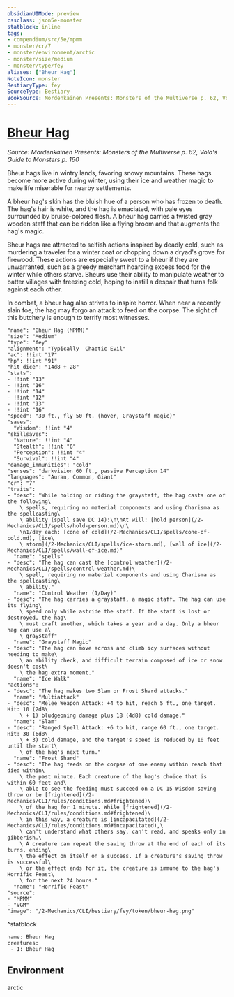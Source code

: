 ```yaml
---
obsidianUIMode: preview
cssclass: json5e-monster
statblock: inline
tags:
- compendium/src/5e/mpmm
- monster/cr/7
- monster/environment/arctic
- monster/size/medium
- monster/type/fey
aliases: ["Bheur Hag"]
NoteIcon: monster
BestiaryType: fey
SourceType: Bestiary
BookSource: Mordenkainen Presents: Monsters of the Multiverse p. 62, Volo's Guide to Monsters p. 160
---
```

# [Bheur Hag](2-Mechanics/CLI/bestiary/fey/bheur-hag-mpmm.md)
*Source: Mordenkainen Presents: Monsters of the Multiverse p. 62, Volo's Guide to Monsters p. 160*  

Bheur hags live in wintry lands, favoring snowy mountains. These hags become more active during winter, using their ice and weather magic to make life miserable for nearby settlements.

A bheur hag's skin has the bluish hue of a person who has frozen to death. The hag's hair is white, and the hag is emaciated, with pale eyes surrounded by bruise-colored flesh. A bheur hag carries a twisted gray wooden staff that can be ridden like a flying broom and that augments the hag's magic.

Bheur hags are attracted to selfish actions inspired by deadly cold, such as murdering a traveler for a winter coat or chopping down a dryad's grove for firewood. These actions are especially sweet to a bheur if they are unwarranted, such as a greedy merchant hoarding excess food for the winter while others starve. Bheurs use their ability to manipulate weather to batter villages with freezing cold, hoping to instill a despair that turns folk against each other.

In combat, a bheur hag also strives to inspire horror. When near a recently slain foe, the hag may forgo an attack to feed on the corpse. The sight of this butchery is enough to terrify most witnesses.

```statblock
"name": "Bheur Hag (MPMM)"
"size": "Medium"
"type": "fey"
"alignment": "Typically  Chaotic Evil"
"ac": !!int "17"
"hp": !!int "91"
"hit_dice": "14d8 + 28"
"stats":
- !!int "13"
- !!int "16"
- !!int "14"
- !!int "12"
- !!int "13"
- !!int "16"
"speed": "30 ft., fly 50 ft. (hover, Graystaff magic)"
"saves":
  "Wisdom": !!int "4"
"skillsaves":
  "Nature": !!int "4"
  "Stealth": !!int "6"
  "Perception": !!int "4"
  "Survival": !!int "4"
"damage_immunities": "cold"
"senses": "darkvision 60 ft., passive Perception 14"
"languages": "Auran, Common, Giant"
"cr": "7"
"traits":
- "desc": "While holding or riding the graystaff, the hag casts one of the following\
    \ spells, requiring no material components and using Charisma as the spellcasting\
    \ ability (spell save DC 14):\n\nAt will: [hold person](/2-Mechanics/CLI/spells/hold-person.md)\n\
    \n1/day each: [cone of cold](/2-Mechanics/CLI/spells/cone-of-cold.md), [ice\
    \ storm](/2-Mechanics/CLI/spells/ice-storm.md), [wall of ice](/2-Mechanics/CLI/spells/wall-of-ice.md)"
  "name": "spells"
- "desc": "The hag can cast the [control weather](/2-Mechanics/CLI/spells/control-weather.md)\
    \ spell, requiring no material components and using Charisma as the spellcasting\
    \ ability."
  "name": "Control Weather (1/Day)"
- "desc": "The hag carries a graystaff, a magic staff. The hag can use its flying\
    \ speed only while astride the staff. If the staff is lost or destroyed, the hag\
    \ must craft another, which takes a year and a day. Only a bheur hag can use a\
    \ graystaff"
  "name": "Graystaff Magic"
- "desc": "The hag can move across and climb icy surfaces without needing to make\
    \ an ability check, and difficult terrain composed of ice or snow doesn't cost\
    \ the hag extra moment."
  "name": "Ice Walk"
"actions":
- "desc": "The hag makes two Slam or Frost Shard attacks."
  "name": "Multiattack"
- "desc": "Melee Weapon Attack: +4 to hit, reach 5 ft., one target. Hit: 10 (2d8\
    \ + 1) bludgeoning damage plus 18 (4d8) cold damage."
  "name": "Slam"
- "desc": "Ranged Spell Attack: +6 to hit, range 60 ft., one target. Hit: 30 (6d8\
    \ + 3) cold damage, and the target's speed is reduced by 10 feet until the start\
    \ of the hag's next turn."
  "name": "Frost Shard"
- "desc": "The hag feeds on the corpse of one enemy within reach that died within\
    \ the past minute. Each creature of the hag's choice that is within 60 feet and\
    \ able to see the feeding must succeed on a DC 15 Wisdom saving throw or be [frightened](/2-Mechanics/CLI/rules/conditions.md#frightened)\
    \ of the hag for 1 minute. While [frightened](/2-Mechanics/CLI/rules/conditions.md#frightened)\
    \ in this way, a creature is [incapacitated](/2-Mechanics/CLI/rules/conditions.md#incapacitated),\
    \ can't understand what others say, can't read, and speaks only in gibberish.\
    \ A creature can repeat the saving throw at the end of each of its turns, ending\
    \ the effect on itself on a success. If a creature's saving throw is successful\
    \ or the effect ends for it, the creature is immune to the hag's Horrific Feast\
    \ for the next 24 hours."
  "name": "Horrific Feast"
"source":
- "MPMM"
- "VGM"
"image": "/2-Mechanics/CLI/bestiary/fey/token/bheur-hag.png"
```
^statblock

```encounter-table
name: Bheur Hag
creatures:
 - 1: Bheur Hag
```

## Environment

arctic